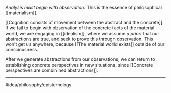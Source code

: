 *Analysis must begin with observation.* This is the essence of philosophical [[materialism]]. 

[[Cognition consists of movement between the abstract and the concrete]]. If we fail to begin with observation of the concrete facts of the material world, we are engaging in [[idealism]], where we assume *a priori* that our abstractions are true, and seek to prove this through observation. This won't get us anywhere, because [[The material world exists]] outside of our consciousness. 

After we generate abstractions from our observations, we can return to establishing concrete perspectives in new situations, since [[Concrete perspectives are combinined abstractions]]. 

---
#idea/philosophy/epistemology 